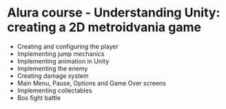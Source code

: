 # Alura course - Understanding Unity: creating a 2D metroidvania game

- Creating and configuring the player
- Implementing jump mechanics
- Implementing animation in Unity
- Implementing the enemy
- Creating damage system
- Main Menu, Pause, Options and Game Over screens
- Implementing collectables
- Bos fight battle
